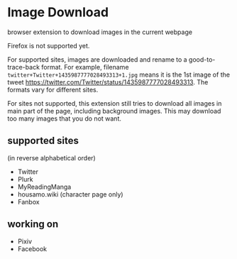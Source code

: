 # Image Download

browser extension to download images in the current webpage

Firefox is not supported yet.

For supported sites, images are downloaded and rename to a good-to-trace-back format. For example, filename `twitter+Twitter+1435987777028493313+1.jpg` means it is the 1st image of the tweet https://twitter.com/Twitter/status/1435987777028493313. The formats vary for different sites.

For sites not supported, this extension still tries to download all images in main part of the page, including background images. This may download too many images that you do not want.

## supported sites
(in reverse alphabetical order)
* Twitter
* Plurk
* MyReadingManga
* housamo.wiki (character page only)
* Fanbox

## working on
* Pixiv
* Facebook
